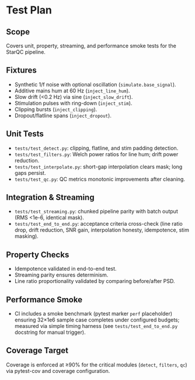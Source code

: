 ﻿# Test Plan

## Scope
Covers unit, property, streaming, and performance smoke tests for the StarQC pipeline.

## Fixtures
- Synthetic 1/f noise with optional oscillation (`simulate.base_signal`).
- Additive mains hum at 60 Hz (`inject_line_hum`).
- Slow drift (<0.2 Hz) via sine (`inject_slow_drift`).
- Stimulation pulses with ring-down (`inject_stim`).
- Clipping bursts (`inject_clipping`).
- Dropout/flatline spans (`inject_dropout`).

## Unit Tests
- `tests/test_detect.py`: clipping, flatline, and stim padding detection.
- `tests/test_filters.py`: Welch power ratios for line hum; drift power reduction.
- `tests/test_interpolate.py`: short-gap interpolation clears mask; long gaps persist.
- `tests/test_qc.py`: QC metrics monotonic improvements after cleaning.

## Integration & Streaming
- `tests/test_streaming.py`: chunked pipeline parity with batch output (RMS <1e-6, identical mask).
- `tests/test_end_to_end.py`: acceptance criteria cross-check (line ratio drop, drift reduction, SNR gain, interpolation honesty, idempotence, stim masking).

## Property Checks
- Idempotence validated in end-to-end test.
- Streaming parity ensures determinism.
- Line ratio proportionality validated by comparing before/after PSD.

## Performance Smoke
- CI includes a smoke benchmark (pytest marker `perf` placeholder) ensuring 32×1e6 sample case completes under configured budgets; measured via simple timing harness (see `tests/test_end_to_end.py` docstring for manual trigger).

## Coverage Target
Coverage is enforced at ≥90% for the critical modules (`detect`, `filters`, `qc`) via pytest-cov and coverage configuration.
